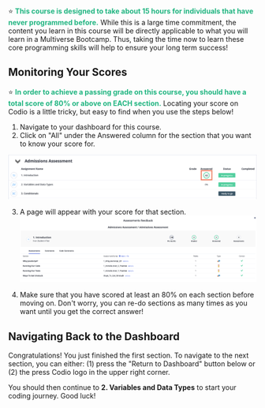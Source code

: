 ⭐️ <span style = "color: #21B581">**This course is designed to take about 15 hours for individuals that have never programmed before.**</span> While this is a large time commitment, the content you learn in this course will be directly applicable to what you will learn in a Multiverse Bootcamp. Thus, taking the time now to learn these core programming skills will help to ensure your long term success!

## Monitoring Your Scores

⭐️ <span style = "color: #21B581">**In order to achieve a passing grade on this course, you should have a total score of 80% or above on EACH section.**</span> Locating your score on Codio is a little tricky, but easy to find when you use the steps below!

1. Navigate to your dashboard for this course.
2. Click on "All" under the Answered column for the section that you want to know your score for.

![Dashboard](../assets/9.Dashboard.png)

3. A page will appear with your score for that section.
![Dashboard](../assets/9.Scores.png)

4. Make sure that you have scored at least an 80% on each section before moving on. Don't worry, you can re-do sections as many times as you want until you get the correct answer!

## Navigating Back to the Dashboard

Congratulations! You just finished the first section. To navigate to the next section, you can either: (1) press the "Return to Dashboard" button below or (2) the press Codio logo in the upper right corner. 

You should then continue to **2. Variables and Data Types** to start your coding journey. Good luck!